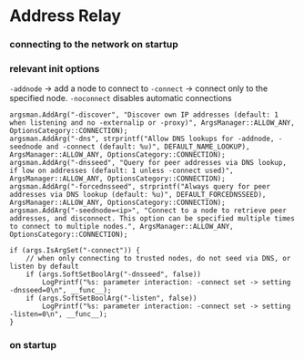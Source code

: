 # Address Relay

### connecting to the network on startup

### relevant init options
`-addnode` -> add a node to connect to
`-connect` -> connect only to the specified node. `-noconnect` disables
automatic connections


    argsman.AddArg("-discover", "Discover own IP addresses (default: 1 when listening and no -externalip or -proxy)", ArgsManager::ALLOW_ANY, OptionsCategory::CONNECTION);
    argsman.AddArg("-dns", strprintf("Allow DNS lookups for -addnode, -seednode and -connect (default: %u)", DEFAULT_NAME_LOOKUP), ArgsManager::ALLOW_ANY, OptionsCategory::CONNECTION);
    argsman.AddArg("-dnsseed", "Query for peer addresses via DNS lookup, if low on addresses (default: 1 unless -connect used)", ArgsManager::ALLOW_ANY, OptionsCategory::CONNECTION);
    argsman.AddArg("-forcednsseed", strprintf("Always query for peer addresses via DNS lookup (default: %u)", DEFAULT_FORCEDNSSEED), ArgsManager::ALLOW_ANY, OptionsCategory::CONNECTION);
    argsman.AddArg("-seednode=<ip>", "Connect to a node to retrieve peer addresses, and disconnect. This option can be specified multiple times to connect to multiple nodes.", ArgsManager::ALLOW_ANY, OptionsCategory::CONNECTION);

    if (args.IsArgSet("-connect")) {
        // when only connecting to trusted nodes, do not seed via DNS, or listen by default
        if (args.SoftSetBoolArg("-dnsseed", false))
            LogPrintf("%s: parameter interaction: -connect set -> setting -dnsseed=0\n", __func__);
        if (args.SoftSetBoolArg("-listen", false))
            LogPrintf("%s: parameter interaction: -connect set -> setting -listen=0\n", __func__);
    }

### on startup